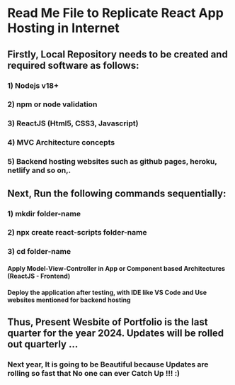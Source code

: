 # Read Me File to Replicate React App Hosting in Internet

## Firstly, Local Repository needs to be created and required software as follows:
### 1) Nodejs v18+
### 2) npm or node validation
### 3) ReactJS (Html5, CSS3, Javascript)
### 4) MVC Architecture concepts
### 5) Backend hosting websites such as github pages, heroku, netlify and so on,.

## Next, Run the following commands sequentially:
### 1) mkdir folder-name
### 2) npx create react-scripts folder-name
### 3) cd folder-name

#### Apply Model-View-Controller in App or Component based Architectures (ReactJS - Frontend)
#### Deploy the application after testing, with IDE like VS Code and Use websites mentioned for backend hosting

## Thus, Present Wesbite of Portfolio is the last quarter for the year 2024. Updates will be rolled out quarterly ...

### Next year, It is going to be Beautiful because Updates are rolling so fast that No one can ever Catch Up !!! :)  
